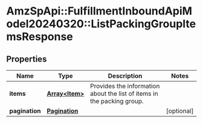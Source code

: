 # AmzSpApi::FulfillmentInboundApiModel20240320::ListPackingGroupItemsResponse

## Properties
Name | Type | Description | Notes
------------ | ------------- | ------------- | -------------
**items** | [**Array&lt;Item&gt;**](Item.md) | Provides the information about the list of items in the packing group. | 
**pagination** | [**Pagination**](Pagination.md) |  | [optional] 

